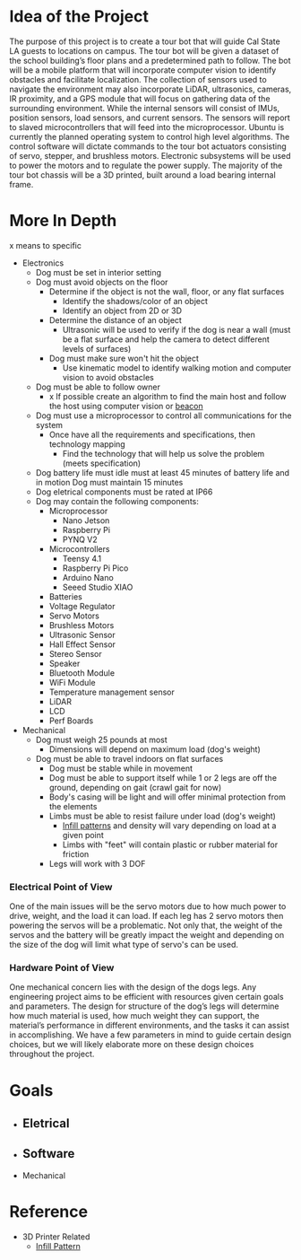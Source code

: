 # Idea of the Project

The purpose of this project is to create a tour bot that will guide Cal State LA guests to locations on campus. The tour bot will be given a dataset of the school building’s floor plans and a predetermined path to follow. The bot will be a mobile platform that will incorporate computer vision to identify obstacles and facilitate localization. The collection of sensors used to navigate the environment may also incorporate LiDAR, ultrasonics, cameras, IR proximity, and a GPS module that will focus on gathering data of the surrounding environment. While the internal sensors will consist of IMUs, position sensors, load sensors, and current sensors. The sensors will report to slaved microcontrollers that will feed into the microprocessor. Ubuntu is currently the planned operating system to control high level algorithms. The control software will dictate commands to the tour bot actuators consisting of servo, stepper, and brushless motors. Electronic subsystems will be used to power the motors and to regulate the power supply. The majority of the tour bot chassis will be a 3D printed, built around a load bearing internal frame. 

# More In Depth

x means to specific

- Electronics
  - Dog must be set in interior setting
  - Dog must avoid objects on the floor
    - Determine if the object is not the wall, floor, or any flat surfaces
        - Identify the shadows/color of an object
        - Identify an object from 2D or 3D
    - Determine the distance of an object
        - Ultrasonic will be used to verify if the dog is near a wall (must be a flat surface and help the camera to detect different levels of surfaces)
    - Dog must make sure won't hit the object 
        - Use kinematic model to identify walking motion and computer vision to avoid obstacles
  - Dog must be able to follow owner
    - x If possible create an algorithm to find the main host and follow the host using computer vision or [beacon](https://kontakt.io/what-is-a-beacon/)
  - Dog must use a microprocessor to control all communications for the system
    - Once have all the requirements and specifications, then technology mapping
        - Find the technology that will help us solve the problem (meets specification) 
  - Dog battery life must idle must at least 45 minutes of battery life and in motion Dog must maintain 15 minutes
  - Dog eletrical components must be rated at IP66
  - Dog may contain the following components:
    - Microprocessor
      - Nano Jetson
      - Raspberry Pi
      - PYNQ V2
    - Microcontrollers
      - Teensy 4.1
      - Raspberry Pi Pico
      - Arduino Nano 
      - Seeed Studio XIAO
    - Batteries
    - Voltage Regulator
    - Servo Motors
    - Brushless Motors
    - Ultrasonic Sensor
    - Hall Effect Sensor
    - Stereo Sensor
    - Speaker
    - Bluetooth Module
    - WiFi Module
    - Temperature management sensor
    - LiDAR
    - LCD 
    - Perf Boards
- Mechanical
  - Dog must weigh 25 pounds at most
    - Dimensions will depend on maximum load (dog's weight)
  - Dog must be able to travel indoors on flat surfaces
    - Dog must be stable while in movement
    - Dog must be able to support itself while 1 or 2 legs are off the ground, depending on gait (crawl gait for now)
    - Body's casing will be light and will offer minimal protection from the elements    
    - Limbs must be able to resist failure under load (dog's weight)
      - [Infill patterns](https://all3dp.com/2/cura-infill-patterns-all-you-need-to-know/) and density will vary depending on load at a given point
      - Limbs with "feet" will contain plastic or rubber material for friction
    - Legs will work with 3 DOF
  
 
  

### Electrical Point of View

One of the main issues will be the servo motors due to how much power to drive, weight, and the load it can load. If each leg has 2 servo motors then powering the servos will be a problematic. Not only that, the weight of the servos and the battery will be greatly impact the weight and depending on the size of the dog will limit what type of servo's can be used. 



### Hardware Point of View

One mechanical concern lies with the design of the dogs legs. Any engineering project aims to be efficient with resources given certain goals and parameters. The design for structure of the dog’s legs will determine how much material is used, how much weight they can support, the material’s performance in different environments, and the tasks it can assist in accomplishing. We have a few parameters in mind to guide certain design choices, but we will likely elaborate more on these design choices throughout the project. 

# Goals

- Eletrical
  - 
- Software
  - 
- Mechanical

# Reference
- 3D Printer Related
  - [Infill Pattern](https://all3dp.com/2/cura-infill-patterns-all-you-need-to-know/)

